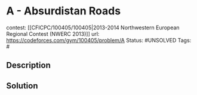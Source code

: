 # A - Absurdistan Roads

contest: [[CFICPC/100405/100405|2013-2014 Northwestern European Regional Contest (NWERC 2013)]]
url: https://codeforces.com/gym/100405/problem/A
Status: #UNSOLVED
Tags: #

## Description

## Solution

